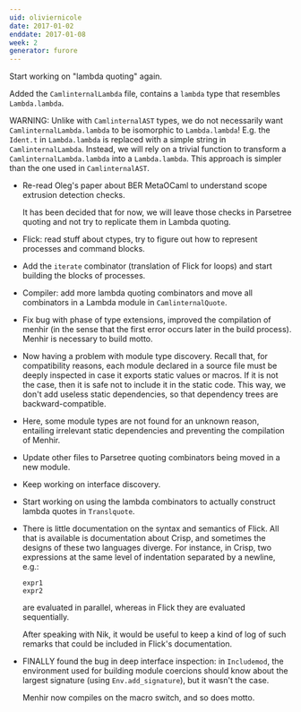 ```yaml
---
uid: oliviernicole
date: 2017-01-02
enddate: 2017-01-08
week: 2
generator: furore
---
```


Start working on "lambda quoting" again.

Added the `CamlinternalLambda` file, contains a `lambda` type that resembles
`Lambda.lambda`.

WARNING: Unlike with `CamlinternalAST` types, we do not necessarily want
`CamlinternalLambda.lambda` to be isomorphic to `Lambda.lambda`! E.g. the
`Ident.t` in `Lambda.lambda` is replaced with a simple string in
`CamlinternalLambda`. Instead, we will rely on a trivial function to transform a
`CamlinternalLambda.lambda` into a `Lambda.lambda`. This approach is simpler
than the one used in `CamlinternalAST`.

* Re-read Oleg's paper about BER MetaOCaml to understand scope extrusion
  detection checks.
  
  It has been decided that for now, we will leave
  those checks in Parsetree quoting and not try to replicate them in Lambda
  quoting.

* Flick: read stuff about ctypes, try to figure out how to represent processes
  and command blocks.

* Add the `iterate` combinator (translation of Flick for loops) and start
  building the blocks of processes.

* Compiler: add more lambda quoting combinators and move all combinators in a
  Lambda module in `CamlinternalQuote`.

* Fix bug with phase of type extensions, improved the compilation of menhir (in
  the sense that the first error occurs later in the build process). Menhir is
  necessary to build motto.

* Now having a problem with module type discovery. Recall that, for
  compatibility reasons, each module declared in a source file must be deeply
  inspected in case it exports static values or macros. If it is not the case,
  then it is safe not to include it in the static code. This way, we don't add
  useless static dependencies, so that dependency trees are backward-compatible.

* Here, some module types are not found for an unknown reason, entailing
  irrelevant static dependencies and preventing the compilation of Menhir.

* Update other files to Parsetree quoting combinators being moved in a new
  module.

* Keep working on interface discovery.

* Start working on using the lambda combinators to actually construct lambda
  quotes in `Translquote`.

* There is little documentation on the syntax and semantics of Flick. All that
  is available is documentation about Crisp, and sometimes the designs of these
  two languages diverge. For instance, in Crisp, two expressions at the same
  level of indentation separated by a newline, e.g.:
  ```
  expr1
  expr2
  ```
  are evaluated in parallel, whereas in Flick they are evaluated sequentially.

  After speaking with Nik, it would be useful to keep a kind of log of such
  remarks that could be included in Flick's documentation.

* FINALLY found the bug in deep interface inspection: in `Includemod`, the
  environment used for building module coercions should know about the largest
  signature (using `Env.add_signature`), but it wasn't the case.

  Menhir now compiles on the macro switch, and so does motto.

